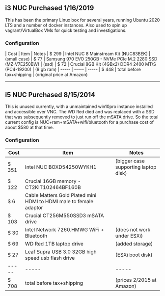 
## i3 NUC Purchased 1/16/2019
This has been the primary Linux box for several years, running Ubuntu 2020 LTS and a number of docker instances.  Also used to spin up vagrant/VirtualBox VMs for quick testing and investigations.

### Configuration
| Cost | Item | Notes
| $ 299 | Intel NUC 8 Mainstream Kit (NUC83BEK) | (small case)
| $ 77 | Samsung 970 EVO 250GB - NVMe PCle M.2 2280 SSD (MZ-V7E250BW) | (ssd)
| $ 72 | Crucial 8GB Kit (4GBx2) DDR4 2400 MT/S (PC4-19200) | (8 gb ram)
| -----  |  ----- | -----
| $ 448  |  total before tax+shipping | (original price at Amazon)



----
## i5 NUC Purchased 8/15/2014
This is unused currently, with a unmaintained win10pro instance installed and accessible over VNC.  The WD Red died and was replaced with a SSD that was subsequently removed to just run off the mSATA drive.  So the total current config is NUC+ram+mSATA+wifi/bluetooth for a purchase cost of about $580 at that time.

### Configuration

| Cost  |   Item | Notes
| -----  |  ----- | -----
| $ 351 |   Intel NUC BOXD54250WYKH1 | (bigger case supporting laptop disk)
| $ 122 |   Crucial 16GB memory - CT2KIT102464BF160B |
| $ 6 | Cable Matters Gold Plated mini HDMI to HDMI male to female adaptor |
| $ 103  |  Crucial CT256M550SSD3 mSATA drive |
| $ 30   |  Intel Network 7260.HMWG WiFi + Bluetooth | (does not work under ESXi)
| $ 69  |   WD Red 1TB laptop drive | (added storage)
| $ 27   |  Leaf Supra USB 3.0 32GB high speed usb flash drive | (ESXi boot disk)
| -----  |  ----- | -----
| $ 708  |  total before tax+shipping | (prices 2/2015 at Amazon)

